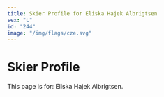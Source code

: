 ```yaml
---
title: Skier Profile for Eliska Hajek Albrigtsen
sex: "L"
id: "244"
image: "/img/flags/cze.svg" 
---
```


# Skier Profile

This page is for: Eliska Hajek Albrigtsen.
    
